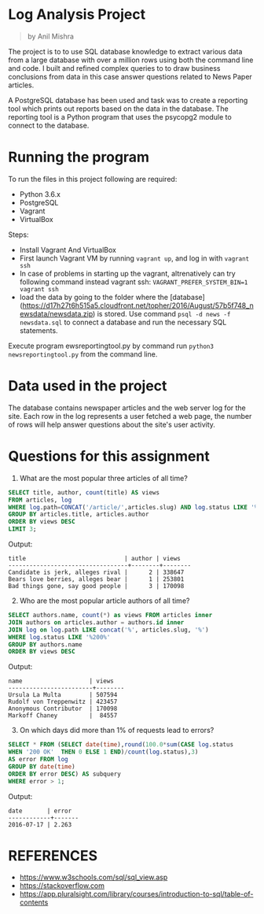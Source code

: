 # Log Analysis Project
> by Anil Mishra

The project is to to use SQL database knowledge to extract various data from a large database with over a million rows using both the command line and code. I built and refined complex queries to to draw business conclusions from data in this case answer questions related to News Paper articles.

A PostgreSQL database has been used and task was to create a reporting tool which prints out reports based on the data in the database. The reporting tool is a Python program that uses the psycopg2 module to connect to the database.


# Running the program
To run the files in this project following are required:
- Python 3.6.x
- PostgreSQL 
- Vagrant
- VirtualBox

Steps:
- Install Vagrant And VirtualBox
- First launch Vagrant VM by running ```vagrant up```, and log in with ```vagrant ssh```
- In case of problems in starting up the vagrant, altrenatively can try following command instead vagrant ssh: ```VAGRANT_PREFER_SYSTEM_BIN=1 vagrant ssh```
- load the data by going to the folder where the [database] (https://d17h27t6h515a5.cloudfront.net/topher/2016/August/57b5f748_newsdata/newsdata.zip) is stored. Use command ```psql -d news -f newsdata.sql``` to connect a database and run the necessary SQL statements.

Execute program ewsreportingtool.py by command run ```python3 newsreportingtool.py``` from the command line.



# Data used in the project
The database contains newspaper articles and the web server log for the site. Each row in the log represents a user fetched a web page, the number of rows will help answer questions about the site's user activity.


# Questions for this assignment

1. What are the most popular three articles of all time? 

```SQL
SELECT title, author, count(title) AS views
FROM articles, log
WHERE log.path=CONCAT('/article/',articles.slug) AND log.status LIKE '%200%'
GROUP BY articles.title, articles.author
ORDER BY views DESC
LIMIT 3;
```

Output:
```
title                            | author | views
----------------------------------+--------+--------
Candidate is jerk, alleges rival |      2 | 338647
Bears love berries, alleges bear |      1 | 253801
Bad things gone, say good people |      3 | 170098

```


2. Who are the most popular article authors of all time? 

```SQl
SELECT authors.name, count(*) as views FROM articles inner
JOIN authors on articles.author = authors.id inner
JOIN log on log.path LIKE concat('%', articles.slug, '%')
WHERE log.status LIKE '%200%'
GROUP BY authors.name
ORDER BY views DESC
```

Output:
```
name                   | views
------------------------+--------
Ursula La Multa        | 507594
Rudolf von Treppenwitz | 423457
Anonymous Contributor  | 170098
Markoff Chaney         |  84557
```


3. On which days did more than 1% of requests lead to errors? 

```SQL
SELECT * FROM (SELECT date(time),round(100.0*sum(CASE log.status
WHEN '200 OK'  THEN 0 ELSE 1 END)/count(log.status),3)
AS error FROM log
GROUP BY date(time)
ORDER BY error DESC) AS subquery
WHERE error > 1;
```

Output:
```
date       | error
------------+-------
2016-07-17 | 2.263

```


# REFERENCES


- https://www.w3schools.com/sql/sql_view.asp
- https://stackoverflow.com
- https://app.pluralsight.com/library/courses/introduction-to-sql/table-of-contents
